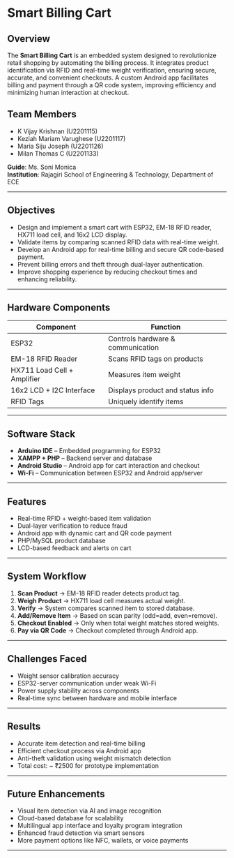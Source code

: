 # Smart Billing Cart

## Overview

The **Smart Billing Cart** is an embedded system designed to revolutionize retail shopping by automating the billing process. It integrates product identification via RFID and real-time weight verification, ensuring secure, accurate, and convenient checkouts. A custom Android app facilitates billing and payment through a QR code system, improving efficiency and minimizing human interaction at checkout.

## Team Members

- K Vijay Krishnan (U2201115)
- Keziah Mariam Varughese (U2201117)
- Maria Siju Joseph (U2201126)
- Milan Thomas C (U2201133)

**Guide**: Ms. Soni Monica  
**Institution**: Rajagiri School of Engineering & Technology, Department of ECE

---

## Objectives

- Design and implement a smart cart with ESP32, EM-18 RFID reader, HX711 load cell, and 16x2 LCD display.
- Validate items by comparing scanned RFID data with real-time weight.
- Develop an Android app for real-time billing and secure QR code-based payment.
- Prevent billing errors and theft through dual-layer authentication.
- Improve shopping experience by reducing checkout times and enhancing reliability.

---

## Hardware Components

| Component                     | Function                                |
|------------------------------|-----------------------------------------|
| ESP32                        | Controls hardware & communication       |
| EM-18 RFID Reader            | Scans RFID tags on products             |
| HX711 Load Cell + Amplifier  | Measures item weight                    |
| 16x2 LCD + I2C Interface     | Displays product and status info        |
| RFID Tags                    | Uniquely identify items                 |

---

## Software Stack

- **Arduino IDE** – Embedded programming for ESP32
- **XAMPP + PHP** – Backend server and database
- **Android Studio** – Android app for cart interaction and checkout
- **Wi-Fi** – Communication between ESP32 and Android app/server

---

## Features

- Real-time RFID + weight-based item validation  
- Dual-layer verification to reduce fraud  
- Android app with dynamic cart and QR code payment  
- PHP/MySQL product database  
- LCD-based feedback and alerts on cart

---

## System Workflow

1. **Scan Product** → EM-18 RFID reader detects product tag.
2. **Weigh Product** → HX711 load cell measures actual weight.
3. **Verify** → System compares scanned item to stored database.
4. **Add/Remove Item** → Based on scan parity (odd=add, even=remove).
5. **Checkout Enabled** → Only when total weight matches stored weights.
6. **Pay via QR Code** → Checkout completed through Android app.

---

## Challenges Faced

- Weight sensor calibration accuracy
- ESP32-server communication under weak Wi-Fi
- Power supply stability across components
- Real-time sync between hardware and mobile interface

---

## Results

- Accurate item detection and real-time billing
- Efficient checkout process via Android app
- Anti-theft validation using weight mismatch detection
- Total cost: ~ ₹2500 for prototype implementation

---

## Future Enhancements

- Visual item detection via AI and image recognition
- Cloud-based database for scalability
- Multilingual app interface and loyalty program integration
- Enhanced fraud detection via smart sensors
- More payment options like NFC, wallets, or voice payments

---


